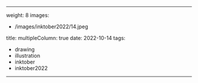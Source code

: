 
---
weight: 8
images:
- /images/inktober2022/14.jpeg

title:
multipleColumn: true
date: 2022-10-14
tags:
- drawing
- illustration
- inktober
- inktober2022
---

